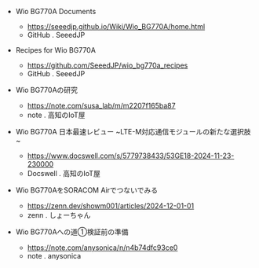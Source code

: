 * Wio BG770A Documents
  * https://seeedjp.github.io/Wiki/Wio_BG770A/home.html
  * GitHub . SeeedJP

* Recipes for Wio BG770A
  * https://github.com/SeeedJP/wio_bg770a_recipes
  * GitHub . SeeedJP

* Wio BG770Aの研究
  * https://note.com/susa_lab/m/m2207f165ba87
  * note . 高知のIoT屋

* Wio BG770A 日本最速レビュー ~LTE-M対応通信モジュールの新たな選択肢~
  * https://www.docswell.com/s/5779738433/53GE18-2024-11-23-230000
  * Docswell . 高知のIoT屋

* Wio BG770AをSORACOM Airでつないでみる
  * https://zenn.dev/showm001/articles/2024-12-01-01
  * zenn . しょーちゃん

* Wio BG770Aへの道①検証前の準備
  * https://note.com/anysonica/n/n4b74dfc93ce0
  * note . anysonica
